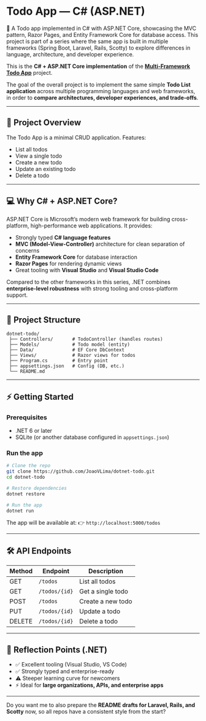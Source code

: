 # Todo App — C# (ASP.NET)
📝 A Todo app implemented in C# with ASP.NET Core, showcasing the MVC pattern, Razor Pages, and Entity Framework Core for database access. This project is part of a series where the same app is built in multiple frameworks (Spring Boot, Laravel, Rails, Scotty) to explore differences in language, architecture, and developer experience.

This is the **C# + ASP.NET Core implementation** of the [**Multi-Framework Todo App**](https://github.com/JoaoVLima/MultiFrameworkTodoApp) project.

The goal of the overall project is to implement the same simple **Todo List application** across multiple programming languages and web frameworks, in order to **compare architectures, developer experiences, and trade-offs**.

---

## 🚀 Project Overview

The Todo App is a minimal CRUD application.
Features:

* List all todos
* View a single todo
* Create a new todo
* Update an existing todo
* Delete a todo

---

## 💻 Why C# + ASP.NET Core?

ASP.NET Core is Microsoft’s modern web framework for building cross-platform, high-performance web applications. It provides:

* Strongly typed **C# language features**
* **MVC (Model-View-Controller)** architecture for clean separation of concerns
* **Entity Framework Core** for database interaction
* **Razor Pages** for rendering dynamic views
* Great tooling with **Visual Studio** and **Visual Studio Code**

Compared to the other frameworks in this series, .NET combines **enterprise-level robustness** with strong tooling and cross-platform support.

---

## 📂 Project Structure

```
dotnet-todo/
 ├── Controllers/       # TodoController (handles routes)
 ├── Models/            # Todo model (entity)
 ├── Data/              # EF Core DbContext
 ├── Views/             # Razor views for todos
 ├── Program.cs         # Entry point
 ├── appsettings.json   # Config (DB, etc.)
 └── README.md
```

---

## ⚡ Getting Started

### Prerequisites

* .NET 6 or later
* SQLite (or another database configured in `appsettings.json`)

### Run the app

```bash
# Clone the repo
git clone https://github.com/JoaoVLima/dotnet-todo.git
cd dotnet-todo

# Restore dependencies
dotnet restore

# Run the app
dotnet run
```

The app will be available at:
👉 `http://localhost:5000/todos`

---

## 🛠 API Endpoints

| Method | Endpoint      | Description       |
| ------ | ------------- | ----------------- |
| GET    | `/todos`      | List all todos    |
| GET    | `/todos/{id}` | Get a single todo |
| POST   | `/todos`      | Create a new todo |
| PUT    | `/todos/{id}` | Update a todo     |
| DELETE | `/todos/{id}` | Delete a todo     |

---

## 🔑 Reflection Points (.NET)

* ✅ Excellent tooling (Visual Studio, VS Code)
* ✅ Strongly typed and enterprise-ready
* ⚠️ Steeper learning curve for newcomers
* ⚡ Ideal for **large organizations, APIs, and enterprise apps**

---

Do you want me to also prepare the **README drafts for Laravel, Rails, and Scotty** now, so all repos have a consistent style from the start?
